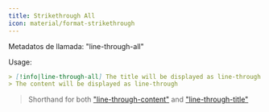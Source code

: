 ```yaml
---
title: Strikethrough All
icon: material/format-strikethrough
---
```


Metadatos de llamada: "line-through-all"

Usage:
```md
> [!info|line-through-all] The title will be displayed as line-through
> The content will be displayed as line-through
```
> Shorthand for both ["line-through-content"](../content-styling/page-13.md) and ["line-through-title"](../title-styling/page-23.md)